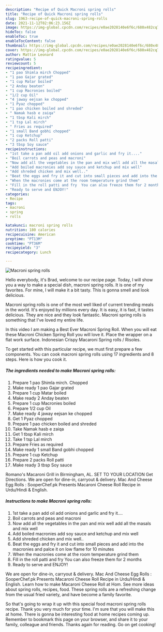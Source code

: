 ```yaml
---
description: "Recipe of Quick Macroni spring rolls"
title: "Recipe of Quick Macroni spring rolls"
slug: 1963-recipe-of-quick-macroni-spring-rolls
date: 2021-11-12T02:06:23.156Z
image: https://img-global.cpcdn.com/recipes/e0ae2028140e6f6c/680x482cq70/macroni-spring-rolls-recipe-main-photo.jpg
hideToc: false
enableToc: true
enableTocContent: false
thumbnail: https://img-global.cpcdn.com/recipes/e0ae2028140e6f6c/680x482cq70/macroni-spring-rolls-recipe-main-photo.jpg
cover: https://img-global.cpcdn.com/recipes/e0ae2028140e6f6c/680x482cq70/macroni-spring-rolls-recipe-main-photo.jpg
author: Mattie Leonard
ratingvalue: 5
reviewcount: 5
recipeingredient:
- "1 pao Shimla mirch Chopped"
- "1 pao Gajar grated"
- "1 cup Matar boiled"
- "2 Anday beaten"
- "1 cup Macronies boiled"
- "1/2 cup Oil"
- "4 jaway eejsan ke chopped"
- "1 Pyaz chopped"
- "1 pao chicken boiled and shreded"
- " Namak hasb e zaiqa"
- "1 tbsp Kali mirch"
- "1 tsp Lal mirch"
- " Fries as required"
- "1 small Band gobhi chopped"
- "1 cup Ketchup"
- "2 packs Roll patti"
- "3 tbsp Soy sauce"
recipeinstructions:
- "1st take a pan add oil add onions and garlic and fry it...."
- "Boil carrots and peas and macroni"
- "Now add all the vegetables in the pan and mix well add all the masals and mix well"
- "Add boiled macronies add soy sauce and ketchup and mix well"
- "Add shreded chicken and mix well.."
- "Beat the eggs and fry it and cut into small pieces and add into the macronies and palce it on low flame for 10 minutes"
- "When the macronies come at the room temperature grind them"
- "Fill in the roll patti and fry  You can also freeze them for 2 months"
- "Ready to serve and ENJOY!"
categories:
- Recipe
tags:
- macroni
- spring
- rolls

katakunci: macroni spring rolls 
nutrition: 180 calories
recipecuisine: American
preptime: "PT13M"
cooktime: "PT36M"
recipeyield: "3"
recipecategory: Lunch

---
```



![Macroni spring rolls](https://img-global.cpcdn.com/recipes/e0ae2028140e6f6c/680x482cq70/macroni-spring-rolls-recipe-main-photo.jpg)

Hello everybody, it's Brad, welcome to our recipe page. Today, I will show you a way to make a special dish, macroni spring rolls. It is one of my favorites. For mine, I will make it a bit tasty. This is gonna smell and look delicious.

Macroni spring rolls is one of the most well liked of current trending meals in the world. It's enjoyed by millions every day. It is easy, it is fast, it tastes delicious. They are nice and they look fantastic. Macroni spring rolls is something that I've loved my entire life.

In this video I am making a Best Ever Macroni Spring Roll. When you will eat these Macroni Chicken Spring Roll you will love it. Place the wrapper on a flat work surface. Indonesian Crispy Macaroni Spring rolls / Risoles.


To get started with this particular recipe, we must first prepare a few components. You can cook macroni spring rolls using 17 ingredients and 8 steps. Here is how you cook it.

<!--inarticleads1-->

##### The ingredients needed to make Macroni spring rolls:

1. Prepare 1 pao Shimla mirch. Chopped
1. Make ready 1 pao Gajar grated
1. Prepare 1 cup Matar boiled
1. Make ready 2 Anday beaten
1. Prepare 1 cup Macronies boiled
1. Prepare 1/2 cup Oil
1. Make ready 4 jaway eejsan ke chopped
1. Get 1 Pyaz chopped
1. Prepare 1 pao chicken boiled and shreded
1. Take  Namak hasb e zaiqa
1. Get 1 tbsp Kali mirch
1. Take 1 tsp Lal mirch
1. Prepare  Fries as required
1. Make ready 1 small Band gobhi chopped
1. Prepare 1 cup Ketchup
1. Prepare 2 packs Roll patti
1. Make ready 3 tbsp Soy sauce


Romano&#39;s Macaroni Grill in Birmingham, AL. SET TO YOUR LOCATION Get Directions. We are open for dine-in, carryout & delivery. Mac And Cheese Egg Rolls : SooperChef.pk Presents Macaroni Cheese Roll Recipe in Urdu/Hindi & English. 

<!--inarticleads2-->

##### Instructions to make Macroni spring rolls:

1. 1st take a pan add oil add onions and garlic and fry it....
1. Boil carrots and peas and macroni
1. Now add all the vegetables in the pan and mix well add all the masals and mix well
1. Add boiled macronies add soy sauce and ketchup and mix well
1. Add shreded chicken and mix well..
1. Beat the eggs and fry it and cut into small pieces and add into the macronies and palce it on low flame for 10 minutes
1. When the macronies come at the room temperature grind them
1. Fill in the roll patti and fry  You can also freeze them for 2 months
1. Ready to serve and ENJOY!

We are open for dine-in, carryout & delivery. Mac And Cheese Egg Rolls : SooperChef.pk Presents Macaroni Cheese Roll Recipe in Urdu/Hindi & English. Learn how to make Macaroni Cheese Roll at Hom. See more ideas about spring rolls, recipes, food. These spring rolls are a refreshing change from the usual fried variety, and have become a family favorite. 

So that's going to wrap it up with this special food macroni spring rolls recipe. Thank you very much for your time. I'm sure that you will make this at home. There is gonna be interesting food at home recipes coming up. Remember to bookmark this page on your browser, and share it to your family, colleague and friends. Thanks again for reading. Go on get cooking!
